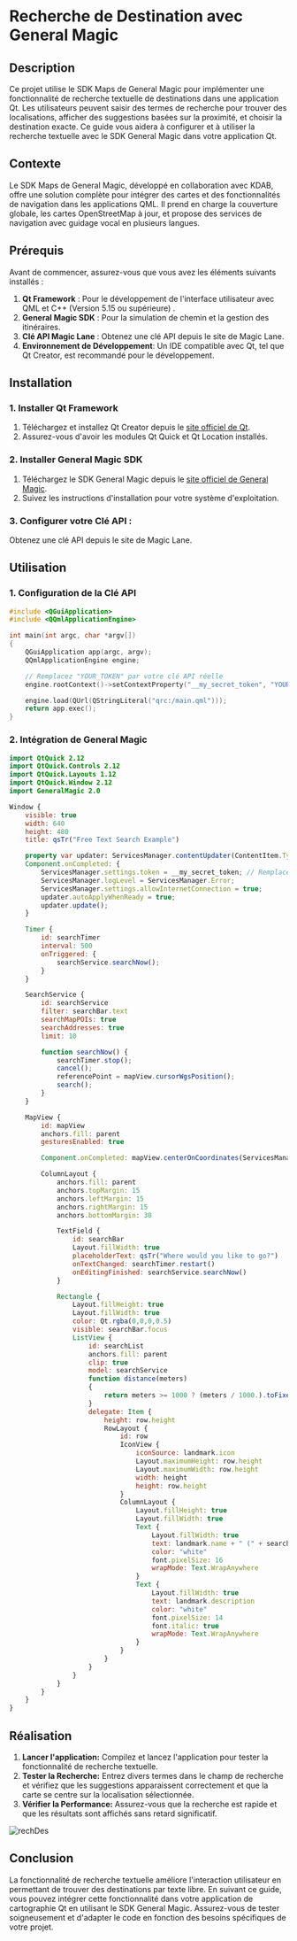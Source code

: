 # Recherche de Destination avec General Magic
## Description

Ce projet utilise le SDK Maps de General Magic pour implémenter une fonctionnalité de recherche textuelle de destinations dans une application Qt. Les utilisateurs peuvent saisir des termes de recherche pour trouver des localisations, afficher des suggestions basées sur la proximité, et choisir la destination exacte. Ce guide vous aidera à configurer et à utiliser la recherche textuelle avec le SDK General Magic dans votre application Qt.

## Contexte

Le SDK Maps de General Magic, développé en collaboration avec KDAB, offre une solution complète pour intégrer des cartes et des fonctionnalités de navigation dans les applications QML. Il prend en charge la couverture globale, les cartes OpenStreetMap à jour, et propose des services de navigation avec guidage vocal en plusieurs langues.

## Prérequis

Avant de commencer, assurez-vous que vous avez les éléments suivants installés :

1. **Qt Framework** : Pour le développement de l'interface utilisateur avec QML et C++ (Version 5.15 ou supérieure) . 
2. **General Magic SDK** : Pour la simulation de chemin et la gestion des itinéraires.
3. **Clé API Magic Lane** : Obtenez une clé API depuis le site de Magic Lane.
4. **Environnement de Développement**: Un IDE compatible avec Qt, tel que Qt Creator, est recommandé pour le développement.
## Installation

### 1. Installer Qt Framework

1. Téléchargez et installez Qt Creator depuis le [site officiel de Qt](https://www.qt.io/download).
2. Assurez-vous d'avoir les modules Qt Quick et Qt Location installés.

### 2. Installer General Magic SDK

1. Téléchargez le SDK General Magic depuis le [site officiel de General Magic](https://www.general-magic.com/download).
2. Suivez les instructions d'installation pour votre système d'exploitation.

### 3. Configurer votre Clé API :

Obtenez une clé API depuis le site de Magic Lane.

## Utilisation


### 1. Configuration de la Clé API

```cpp
#include <QGuiApplication>
#include <QQmlApplicationEngine>

int main(int argc, char *argv[])
{
    QGuiApplication app(argc, argv);
    QQmlApplicationEngine engine;

    // Remplacez "YOUR_TOKEN" par votre clé API réelle
    engine.rootContext()->setContextProperty("__my_secret_token", "YOUR_TOKEN");

    engine.load(QUrl(QStringLiteral("qrc:/main.qml")));
    return app.exec();
}
```
### 2. Intégration de General Magic

```qml
import QtQuick 2.12
import QtQuick.Controls 2.12
import QtQuick.Layouts 1.12
import QtQuick.Window 2.12
import GeneralMagic 2.0

Window {
    visible: true
    width: 640
    height: 480
    title: qsTr("Free Text Search Example")

    property var updater: ServicesManager.contentUpdater(ContentItem.Type.RoadMap)
    Component.onCompleted: {
        ServicesManager.settings.token = __my_secret_token; // Remplacez par votre clé API
        ServicesManager.logLevel = ServicesManager.Error;
        ServicesManager.settings.allowInternetConnection = true;
        updater.autoApplyWhenReady = true;
        updater.update();
    }

    Timer {
        id: searchTimer
        interval: 500
        onTriggered: {
            searchService.searchNow();
        }
    }

    SearchService {
        id: searchService
        filter: searchBar.text
        searchMapPOIs: true
        searchAddresses: true
        limit: 10

        function searchNow() {
            searchTimer.stop();
            cancel();
            referencePoint = mapView.cursorWgsPosition();
            search();
        }
    }

    MapView {
        id: mapView
        anchors.fill: parent
        gesturesEnabled: true

        Component.onCompleted: mapView.centerOnCoordinates(ServicesManager.createCoordinates(45.465361, 9.184940), 67);

        ColumnLayout {
            anchors.fill: parent
            anchors.topMargin: 15
            anchors.leftMargin: 15
            anchors.rightMargin: 15
            anchors.bottomMargin: 30

            TextField {
                id: searchBar
                Layout.fillWidth: true
                placeholderText: qsTr("Where would you like to go?")
                onTextChanged: searchTimer.restart()
                onEditingFinished: searchService.searchNow()
            }

            Rectangle {
                Layout.fillHeight: true
                Layout.fillWidth: true
                color: Qt.rgba(0,0,0,0.5)
                visible: searchBar.focus
                ListView {
                    id: searchList
                    anchors.fill: parent
                    clip: true
                    model: searchService
                    function distance(meters)
                    {
                        return meters >= 1000 ? (meters / 1000.).toFixed(3) + " Km" :  meters.toFixed(0) + " m";
                    }
                    delegate: Item {
                        height: row.height
                        RowLayout {
                            id: row
                            IconView {
                                iconSource: landmark.icon
                                Layout.maximumHeight: row.height
                                Layout.maximumWidth: row.height
                                width: height
                                height: row.height
                            }
                            ColumnLayout {
                                Layout.fillHeight: true
                                Layout.fillWidth: true
                                Text {
                                    Layout.fillWidth: true
                                    text: landmark.name + " (" + searchList.distance(landmark.coordinates.distance(searchService.referencePoint)) + ")"
                                    color: "white"
                                    font.pixelSize: 16
                                    wrapMode: Text.WrapAnywhere
                                }
                                Text {
                                    Layout.fillWidth: true
                                    text: landmark.description
                                    color: "white"
                                    font.pixelSize: 14
                                    font.italic: true
                                    wrapMode: Text.WrapAnywhere
                                }
                            }
                        }
                    }
                }
            }
        }
    }
}

```


## Réalisation
1. **Lancer l'application:** Compilez et lancez l'application pour tester la fonctionnalité de recherche textuelle.
2. **Tester la Recherche:**  Entrez divers termes dans le champ de recherche et vérifiez que les suggestions apparaissent correctement et que la carte se centre sur la localisation sélectionnée.
3. **Vérifier la Performance:** Assurez-vous que la recherche est rapide et que les résultats sont affichés sans retard significatif.

![rechDes](https://github.com/user-attachments/assets/96e66ab0-84f8-4f20-b73f-d8e479b18be7)


## Conclusion
La fonctionnalité de recherche textuelle améliore l'interaction utilisateur en permettant de trouver des destinations par texte libre. En suivant ce guide, vous pouvez intégrer cette fonctionnalité dans votre application de cartographie Qt en utilisant le SDK General Magic. Assurez-vous de tester soigneusement et d'adapter le code en fonction des besoins spécifiques de votre projet.

